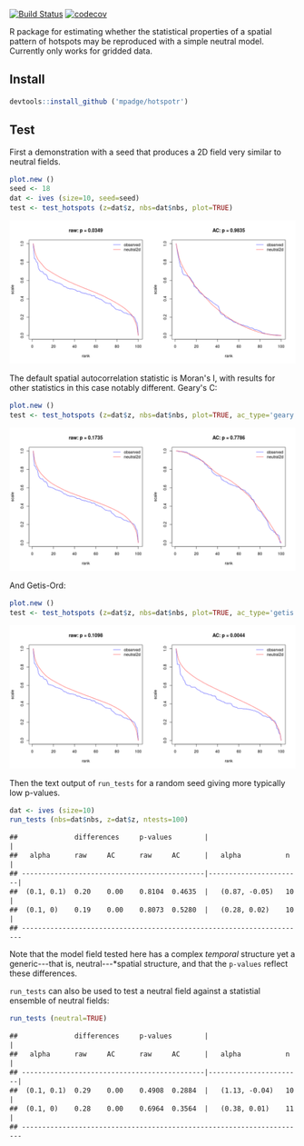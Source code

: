 [![Build Status](https://travis-ci.org/mpadge/hotspotr.svg?branch=master)](https://travis-ci.org/mpadge/hotspotr) [![codecov](https://codecov.io/gh/mpadge/hotspotr/branch/master/graph/badge.svg)](https://codecov.io/gh/mpadge/hotspotr)

R package for estimating whether the statistical properties of a spatial pattern of hotspots may be reproduced with a simple neutral model. Currently only works for gridded data.

Install
-------

``` r
devtools::install_github ('mpadge/hotspotr')
```

Test
----

First a demonstration with a seed that produces a 2D field very similar to neutral fields.

``` r
plot.new ()
seed <- 18
dat <- ives (size=10, seed=seed)
test <- test_hotspots (z=dat$z, nbs=dat$nbs, plot=TRUE)
```

![](fig/demo-moran.png)

The default spatial autocorrelation statistic is Moran's I, with results for other statistics in this case notably different. Geary's C:

``` r
plot.new ()
test <- test_hotspots (z=dat$z, nbs=dat$nbs, plot=TRUE, ac_type='geary')
```

![](fig/demo-geary.png)

And Getis-Ord:

``` r
plot.new ()
test <- test_hotspots (z=dat$z, nbs=dat$nbs, plot=TRUE, ac_type='getis')
```

![](fig/demo-getis.png)

Then the text output of `run_tests` for a random seed giving more typically low p-values.

``` r
dat <- ives (size=10)
run_tests (nbs=dat$nbs, z=dat$z, ntests=100)
```

    ##              differences     p-values        |                       |
    ##   alpha      raw     AC      raw     AC      |   alpha           n   |
    ## ---------------------------------------------|-----------------------|
    ##  (0.1, 0.1)  0.20    0.00    0.8104  0.4635  |   (0.87, -0.05)   10  |
    ##  (0.1, 0)    0.19    0.00    0.8073  0.5280  |   (0.28, 0.02)    10  |
    ## ----------------------------------------------------------------------

Note that the model field tested here has a complex *temporal* structure yet a generic---that is, neutral---\*spatial structure, and that the `p-values` reflect these differences.

`run_tests` can also be used to test a neutral field against a statistial ensemble of neutral fields:

``` r
run_tests (neutral=TRUE)
```

    ##              differences     p-values        |                       |
    ##   alpha      raw     AC      raw     AC      |   alpha           n   |
    ## ---------------------------------------------|-----------------------|
    ##  (0.1, 0.1)  0.29    0.00    0.4908  0.2884  |   (1.13, -0.04)   10  |
    ##  (0.1, 0)    0.28    0.00    0.6964  0.3564  |   (0.38, 0.01)    11  |
    ## ----------------------------------------------------------------------
